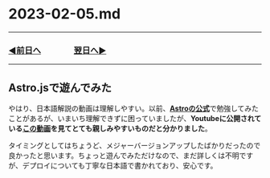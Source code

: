 # 2023-02-05.md
---
### [◀️前日へ](https://github.com/yuasys/chatty-journal/blob/main/2023/02/2023-02-04.md)&emsp;&emsp;&emsp;&emsp;[翌日へ▶️](https://github.com/yuasys/chatty-journal/blob/main/2023/02/2023-02-06.md)

---


## Astro.jsで遊んでみた

やはり、日本語解説の動画は理解しやすい。以前、<b>[Astroの公式](https://docs.astro.build/ja/getting-started/)</b>で勉強してみたことがあるが、いまいち理解できずに困っていましたが、<b>Youtubeに公開されている[この動画](https://youtu.be/tgW_GnfMr8o)を見てとても親しみやすいものだと分かりました</b>。  

タイミングとしてはちょうど、メジャーバージョンアップしたばかりだったので良かったと思います。ちょっと遊んでみただけなので、まだ詳しくは不明ですが、デプロイについても丁寧な日本語で書かれており、安心です。


